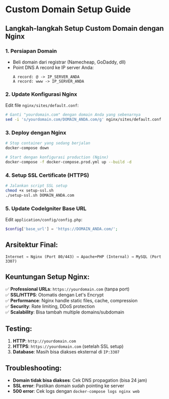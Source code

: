 # Custom Domain Setup Guide

## Langkah-langkah Setup Custom Domain dengan Nginx

### 1. **Persiapan Domain**
- Beli domain dari registrar (Namecheap, GoDaddy, dll)
- Point DNS A record ke IP server Anda:
  ```
  A record: @ -> IP_SERVER_ANDA
  A record: www -> IP_SERVER_ANDA
  ```

### 2. **Update Konfigurasi Nginx**
Edit file `nginx/sites/default.conf`:
```bash
# Ganti "yourdomain.com" dengan domain Anda yang sebenarnya
sed -i 's/yourdomain.com/DOMAIN_ANDA.com/g' nginx/sites/default.conf
```

### 3. **Deploy dengan Nginx**
```bash
# Stop container yang sedang berjalan
docker-compose down

# Start dengan konfigurasi production (Nginx)
docker-compose -f docker-compose.prod.yml up --build -d
```

### 4. **Setup SSL Certificate (HTTPS)**
```bash
# Jalankan script SSL setup
chmod +x setup-ssl.sh
./setup-ssl.sh DOMAIN_ANDA.com
```

### 5. **Update CodeIgniter Base URL**
Edit `application/config/config.php`:
```php
$config['base_url'] = 'https://DOMAIN_ANDA.com/';
```

## Arsitektur Final:

```
Internet → Nginx (Port 80/443) → Apache+PHP (Internal) → MySQL (Port 3307)
```

## Keuntungan Setup Nginx:

✅ **Professional URLs**: `https://yourdomain.com` (tanpa port)  
✅ **SSL/HTTPS**: Otomatis dengan Let's Encrypt  
✅ **Performance**: Nginx handle static files, cache, compression  
✅ **Security**: Rate limiting, DDoS protection  
✅ **Scalability**: Bisa tambah multiple domains/subdomain  

## Testing:

1. **HTTP**: `http://yourdomain.com`
2. **HTTPS**: `https://yourdomain.com` (setelah SSL setup)
3. **Database**: Masih bisa diakses eksternal di `IP:3307`

## Troubleshooting:

- **Domain tidak bisa diakses**: Cek DNS propagation (bisa 24 jam)
- **SSL error**: Pastikan domain sudah pointing ke server
- **500 error**: Cek logs dengan `docker-compose logs nginx web`
